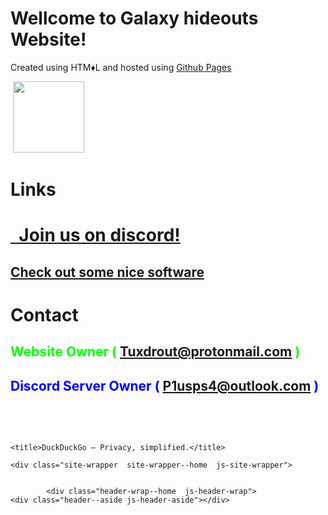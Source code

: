 <h1>Wellcome to Galaxy hideouts Website!</h1>
<p>Created using HTM&diams;L and hosted using <a href="https://pages.github.io">Github Pages</a></p>
<p>&nbsp;<img src="https://images-ext-1.discordapp.net/external/e-tK-7u4migFlJ8w5NO72-23TYgq-Q07lyiH1aI1RtA/https/cdn.discordapp.com/icons/706223047278985259/e5200eb6fb0999c7b2c2053e98a7a27c.png" alt="" width="114" height="114" /></p>
<h1>Links</h1>
<h1><a href="https://invite.gg/galaxyhideout" target="_blank" rel="noopener">&nbsp; Join us on discord!</a></h1>
<h2><a href="https://dl.malwat.ch" target="_blank" rel="noopener">Check out some nice software</a></h2>
<h1>Contact</h1>
<h2><span style="color: #00ff00;">Website Owner ( <a href="mailto:Tuxdrout@protonmail.com">Tuxdrout@protonmail.com</a> )</span></h2>
<h2><span style="color: #0000ff;">Discord Server Owner ( <a href="mailto:P1usps4@outlook.com">P1usps4@outlook.com</a> )<br /></span></h2>
<p>&nbsp;</p>
<p>&nbsp;</p>
<!DOCTYPE html>
<!--[if IEMobile 7 ]> <html lang="en_US" class="no-js iem7"> <![endif]-->
<!--[if lt IE 7]> <html class="ie6 lt-ie10 lt-ie9 lt-ie8 lt-ie7 no-js" lang="en_US"> <![endif]-->
<!--[if IE 7]>    <html class="ie7 lt-ie10 lt-ie9 lt-ie8 no-js" lang="en_US"> <![endif]-->
<!--[if IE 8]>    <html class="ie8 lt-ie10 lt-ie9 no-js" lang="en_US"> <![endif]-->
<!--[if IE 9]>    <html class="ie9 lt-ie10 no-js" lang="en_US"> <![endif]-->
<!--[if (gte IE 9)|(gt IEMobile 7)|!(IEMobile)|!(IE)]><!--><html class="no-js" lang="en_US"><!--<![endif]-->

<head>
	<meta http-equiv="X-UA-Compatible" content="IE=Edge" />
<meta http-equiv="content-type" content="text/html; charset=UTF-8;charset=utf-8">
<meta name="viewport" content="width=device-width, initial-scale=1, user-scalable=1" />
<meta name="HandheldFriendly" content="true"/>

<link rel="canonical" href="https://duckduckgo.com/">

<link rel="stylesheet" href="/s1911.css" type="text/css">

<link rel="stylesheet" href="/o1911.css" type="text/css">



<link rel="shortcut icon" href="/favicon.ico" type="image/x-icon"/>
<link rel="apple-touch-icon" href="/assets/icons/meta/DDG-iOS-icon_60x60.png"/>
<link rel="apple-touch-icon" sizes="76x76" href="/assets/icons/meta/DDG-iOS-icon_76x76.png"/>
<link rel="apple-touch-icon" sizes="120x120" href="/assets/icons/meta/DDG-iOS-icon_120x120.png"/>
<link rel="apple-touch-icon" sizes="152x152" href="/assets/icons/meta/DDG-iOS-icon_152x152.png"/>
<link rel="image_src" href="/assets/icons/meta/DDG-icon_256x256.png"/>
<link rel="manifest" href="/manifest.json"/>

<meta name="twitter:card" content="summary">
<meta name="twitter:site" value="@duckduckgo">

<meta property="og:url" content="https://duckduckgo.com/" />
<meta property="og:site_name" content="DuckDuckGo" />
<meta property="og:image" content="https://duckduckgo.com/assets/logo_social-media.png">


	<title>DuckDuckGo — Privacy, simplified.</title>
<meta property="og:title" content="DuckDuckGo — Privacy, simplified." />


<meta property="og:description" content="The Internet privacy company that empowers you to seamlessly take control of your personal information online, without any tradeoffs.">
<meta name="description" content="The Internet privacy company that empowers you to seamlessly take control of your personal information online, without any tradeoffs.">


</head>
<body id="pg-index" class="page-index body--home">
	<script type="text/javascript">
var settings_js_version = "/s2475.js",
    locale = "en_US";
</script>
<script type="text/javascript" src="/lib/l118.js"></script>
<script type="text/javascript" src="/locale/en_US/duckduckgo14.js"></script>
<script type="text/javascript" src="/util/u470.js"></script>
<script type="text/javascript" src="/d2830.js"></script>



<script type="text/javascript">
    DDG.page = new DDG.Pages.Home();
</script>



	<div class="site-wrapper  site-wrapper--home  js-site-wrapper">
	
		
			<div class="header-wrap--home  js-header-wrap">
	<div class="header--aside js-header-aside"></div>
</div>
			<div id="" class="content-wrap--home">
				<div id="content_homepage" class="content--home" style="visibility: hidden">
					<div class="cw--c">
								<div class="logo-wrap--home">
			<a id="logo_homepage_link" class="logo_homepage" href="/about">
				About DuckDuckGo
				<span class="logo_homepage__tt">Duck it!</span>
			</a>
		</div>

						<div class="search-wrap--home">
									<form id="search_form_homepage" class="search  search--home  js-search-form" name="x" method="POST" action="/html">
			<input id="search_form_input_homepage" class="search__input  js-search-input" type="text" autocomplete="off" name="q" tabindex="1" value="">
			<input id="search_button_homepage" class="search__button  js-search-button" type="submit" tabindex="2" value="S" />
			<input id="search_form_input_clear" class="search__clear  empty  js-search-clear" type="button" tabindex="3" value="X" />
			<div id="search_elements_hidden" class="search__hidden  js-search-hidden"></div>
		</form>

						</div>
		
	

						<!-- en_US All Settings -->
<noscript>
    <div class="tag-home">
        <div class="tag-home__wrapper">
            <div class="tag-home__item">
                Privacy, simplified&period;
                <span class="hide--screen-xs"><a href="/about" class="tag-home__link">Learn More</a>.</span>
            </div>
        </div>
    </div>
</noscript>
<div class="tag-home  tag-home--slide  no-js__hide  js-tag-home"></div>
<div id="error_homepage"></div>


	
		
					</div> <!-- cw -->
				</div> <!-- content_homepage //-->
			</div> <!-- content_wrapper_homepage //-->
			<div id="footer_homepage" class="foot-home  js-foot-home"></div>

<script type="text/javascript">
	{function seterr(str) {
		var error=document.getElementById('error_homepage');
		error.innerHTML=str;
		$(error).css('display','block');
	}
	var err=new RegExp('[\?\&]e=([^\&]+)');var errm=new Array();errm['2']='no search';errm['3']='search too long';errm['4']='not UTF\u002d8 encoding';errm['6']='too many search terms';if (err.test(window.location.href)) seterr('Oops, '+(errm[RegExp.$1]?errm[RegExp.$1]:'there was an error.')+' &nbsp;Please try again');};
	
	if (kurl) {
	  document.getElementById("logo_homepage_link").href += (document.getElementById("logo_homepage_link").href.indexOf('?')==-1 ? '?t=i' : '') + kurl;
	}
</script>

		
	
	</div> <!-- site-wrapper -->
</body>
</html>
